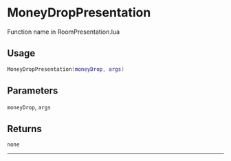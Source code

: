 # MoneyDropPresentation
Function name in RoomPresentation.lua
## Usage
```lua
MoneyDropPresentation(moneyDrop, args)
```
## Parameters
`moneyDrop`, `args`
## Returns
`none`

---